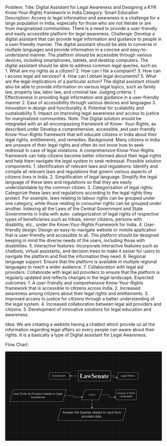 Problem: Title: Digital Assistant for Legal Awareness and Designing a KYR Know-Your-Rights framework in India Category: Smart Education Description: Access to legal information and awareness is a challenge for a large population in India, especially for those who are not literate or are from marginalized communities. There is a need to provide a user-friendly and easily accessible platform for legal awareness. Challenge: Develop a digital assistant that can provide legal information and guidance to people in a user-friendly manner. The digital assistant should be able to converse in multiple languages and provide information in a concise and easy-to-understand manner. The platform should be accessible through various devices, including smartphones, tablets, and desktop computers. The digital assistant should be able to address common legal queries, such as: 1. What are my rights as a citizen? 2. How can I file a complaint? 3. How can I access legal aid services? 4. How can I obtain legal documents? 5. What are the legal implications of a particular action? The digital assistant should also be able to provide information on various legal topics, such as family law, property law, labor law, and criminal law. Judging criteria: 1. Effectiveness in providing legal information and guidance in a user-friendly manner 2. Ease of accessibility through various devices and languages 3. Innovation in design and functionality 4. Potential for scalability and sustainability 5. Impact on improving legal awareness and access to justice for marginalized communities. Note: The Digital solution should be integrated with an all-encompassing framework of Know- Your-Rights, as described under Develop a comprehensive, accessible, and user-friendly Know-Your-Rights framework that will educate citizens in India about their legal rights, entitlements, and remedies. Background: Many citizens in India are unaware of their legal rights and often do not know how to seek redressal in case of legal violations. A comprehensive Know-Your-Rights framework can help citizens become better informed about their legal rights and help them navigate the legal system to seek redressal. Possible solution components: 1. Identification of relevant laws and regulations: Identify and compile all relevant laws and regulations that govern various aspects of citizens lives in India. 2. Simplification of legal language: Simplify the legal language of these laws and regulations so that they are easily understandable by the common citizen. 3. Categorization of legal rights: Categorize these laws and regulations according to the legal rights they protect. For example, laws relating to labour rights can be grouped under one category, while those relating to consumer rights can be grouped under another. Indexing all the Laws of the Central Government and State Governments in India with auto- categorization of legal rights of respective types of beneficiaries such as tribals, senior citizens, persons with disability, etc., under the Know-Your-Rights Framework for India. 4. User-friendly design: Design an easy-to-navigate website or mobile application that is user-friendly and accessible to all. The platform should be designed keeping in mind the diverse needs of the users, including those with disabilities. 5. Interactive features: Incorporate interactive features such as chatbots, virtual assistants, and decision trees to make it easier for users to navigate the platform and find the information they need. 6. Regional language support: Ensure that the platform is available in multiple regional languages to reach a wider audience. 7. Collaboration with legal aid providers: Collaborate with legal aid providers to ensure that the platform is regularly updated and reflects changes in the legal landscape. Expected outcomes: 1. A user-friendly and comprehensive Know-Your-Rights framework that is accessible to citizens across India. 2. Increased awareness among citizens about their legal rights and entitlements. 3. Improved access to justice for citizens through a better understanding of the legal system. 4. Increased collaboration between legal aid providers and citizens. 5. Development of innovative solutions for legal education and awareness.

Idea: We are creating a website having a chatbot which provide us all the information regarding legal affairs so every people can aware about their rights. It is a basically a type of Digital assistant for Legal Awareness.

Flow Chart:

![alt text](<WhatsApp Image 2024-03-01 at 00.27.49_6bf88b13.jpg>)